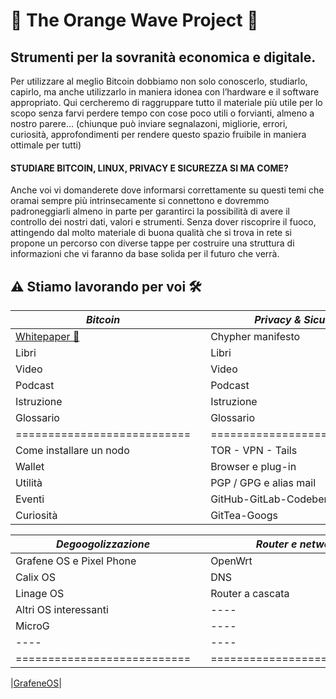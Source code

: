 # 🌊 The Orange Wave Project 🌊

## Strumenti per la sovranità economica e digitale.
Per utilizzare al meglio Bitcoin dobbiamo non solo conoscerlo, studiarlo, capirlo, ma anche utilizzarlo in maniera idonea con l’hardware e il software appropriato.
Qui cercheremo di raggruppare tutto il materiale più utile per lo scopo senza farvi perdere tempo con cose poco utili o forvianti, almeno a nostro parere… (chiunque può inviare segnalazoni, migliorie, errori, curiosità, approfondimenti per rendere questo spazio fruibile in maniera ottimale per tutti)

#### STUDIARE BITCOIN, LINUX, PRIVACY E SICUREZZA SI MA COME?
Anche voi vi domanderete dove informarsi correttamente su questi temi che oramai sempre più intrinsecamente si connettono e dovremmo padroneggiarli almeno in parte per garantirci la possibilità di avere il controllo dei nostri dati, valori e strumenti.
Senza dover riscoprire il fuoco, attingendo dal molto materiale di buona qualità che si trova in rete si propone un percorso con diverse tappe per costruire una struttura di informazioni che vi faranno da base solida per il futuro che verrà.

## ⚠️ Stiamo lavorando per voi 🛠️
 

|         *Bitcoin*         |  |    *Privacy & Sicurity*   |  |     *Linux e dintorni*     |
|---------------------------|--|---------------------------|--|----------------------------|
| [Whitepaper 📃](./Bitcoin/WP/)                |  | Chypher manifesto         |  | Storia e distro            |
| Libri                     |  | Libri                     |  | Libri                      |
| Video                     |  | Video                     |  | Video                      |
| Podcast                   |  | Podcast                   |  | Podcast                    |
| Istruzione                |  | Istruzione                |  | Istruzione                 |
| Glossario                 |  | Glossario                 |  | Glossario                  |
|===========================|  |===========================|  |============================|
| Come installare un nodo   |  | TOR - VPN - Tails         |  | Come installare una distro |
| Wallet                    |  | Browser e plug-in         |  | Comandi Base               |
| Utilità                   |  | PGP / GPG e alias mail    |  | Migliori apps              |
| Eventi                    |  | GitHub-GitLab-Codeberg    |  | Curiosità                  |
| Curiosità                 |  | GitTea-Googs              |  | Markdown                   |

 

|    *Degoogolizzazione*    |  |     *Router e network*    |  |*Economia e i suoi principi*|
|---------------------------|--|---------------------------|--|----------------------------|
| Grafene OS e Pixel Phone  |  | OpenWrt                   |  | Storia dei crack           |
| Calix OS                  |  | DNS                       |  | Libri                      |
| Linage OS                 |  | Router a cascata          |  | Video                      |
| Altri OS interessanti     |  | ----                      |  | Podcast                    |
| MicroG                    |  | ----                      |  | Istruzione                 |
| ----                      |  | ----                      |  | Glossario                  |
|===========================|  |===========================|  |============================|



|[GrafeneOS](https://grapheneos.org/)|

